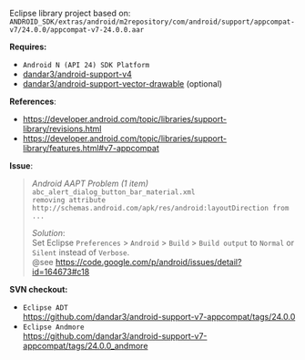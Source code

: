 Eclipse library project based on:<br/>
`ANDROID_SDK/extras/android/m2repository/com/android/support/appcompat-v7/24.0.0/appcompat-v7-24.0.0.aar`

**Requires:**<br/>
- `Android N (API 24) SDK Platform`
- [dandar3/android-support-v4](https://github.com/dandar3/android-support-v4)
- [dandar3/android-support-vector-drawable](https://github.com/dandar3/android-support-vector-drawable) (optional)

**References**:
- https://developer.android.com/topic/libraries/support-library/revisions.html
- https://developer.android.com/topic/libraries/support-library/features.html#v7-appcompat

**Issue**:<br/>
 > _Android AAPT Problem (1 item)_<br/>
 > `abc_alert_dialog_button_bar_material.xml` <br/>
 > `removing attribute http://schemas.android.com/apk/res/android:layoutDirection from ...`<br/>
 >
 > _Solution_:<br/>
 > Set Eclipse `Preferences` > `Android` > `Build` > `Build output` to `Normal` or `Silent` instead of `Verbose`.<br/>
 > @see https://code.google.com/p/android/issues/detail?id=164673#c18

**SVN checkout:**<br/>
- `Eclipse ADT`<br/>
  https://github.com/dandar3/android-support-v7-appcompat/tags/24.0.0
- `Eclipse Andmore`<br/>
  https://github.com/dandar3/android-support-v7-appcompat/tags/24.0.0_andmore
